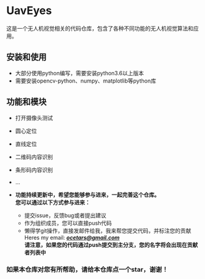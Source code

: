 # UavEyes

这是一个无人机视觉相关的代码仓库，包含了各种不同功能的无人机视觉算法和应用。

## 安装和使用

- 大部分使用python编写，需要安装python3.6以上版本
- 需要安装opencv-python、numpy、matplotlib等python库 

## 功能和模块

- 打开摄像头测试
- 圆心定位
- 直线定位
- 二维码内容识别
- 条形码内容识别
- ...

- **功能持续更新中，希望您能够参与进来，一起完善这个仓库。<br />您可以通过以下方式参与进来：**

  - 提交issue，反馈bug或者提出建议
  - 作为组织成员，您可以直接push代码
  - 懒得学git操作，直接发邮件给我，我来帮您提交代码，并标注您的贡献<br/>Heres my email: ***ocetars@gmail.com***  <br/>**请注意，如果您的代码通过push提交到主分支，您的名字将会出现在贡献者列表中**

### **如果本仓库对您有所帮助，请给本仓库点一个star，谢谢！**